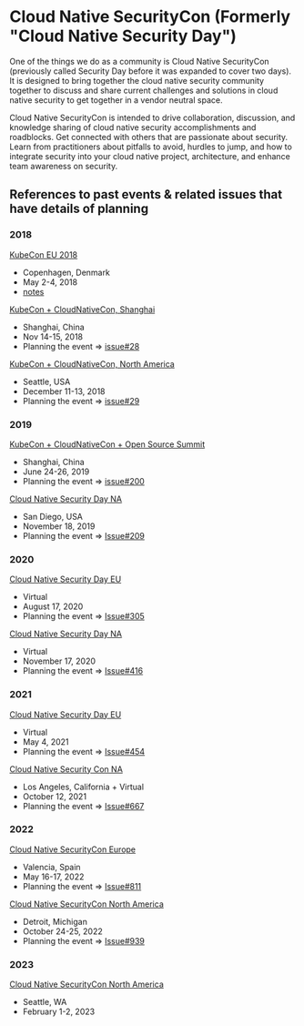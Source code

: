 
# Cloud Native SecurityCon (Formerly "Cloud Native Security Day")

One of the things we do as a community is Cloud Native SecurityCon
(previously called Security Day before it was expanded to cover two days).
It is designed to bring together the cloud native security community
together to discuss and share current challenges and solutions
in cloud native security to get together in a vendor neutral space.

Cloud Native SecurityCon is intended to
drive collaboration, discussion, and knowledge sharing of
cloud native security accomplishments and roadblocks. Get
connected with others that are passionate about security.
Learn from practitioners about pitfalls to avoid, hurdles to
jump, and how to integrate security into your cloud native
project, architecture, and enhance team awareness on security.

## References to past events & related issues that have details of planning

### 2018

[KubeCon EU 2018](https://events.linuxfoundation.org/events/kubecon-cloudnativecon-europe-2018/)

- Copenhagen, Denmark
- May 2-4, 2018
- [notes](safe_kubecon.md)

[KubeCon + CloudNativeCon, Shanghai](https://events19.linuxfoundation.cn/events/kubecon-cloudnativecon-china-2018/)

- Shanghai, China
- Nov 14-15, 2018
- Planning the event =>
  [issue#28](https://github.com/cncf/tag-security/issues/28)

[KubeCon + CloudNativeCon, North America](https://events19.linuxfoundation.org/events/kubecon-cloudnativecon-north-america-2018/)

- Seattle, USA
- December 11-13, 2018
- Planning the event =>
  [issue#29](https://github.com/cncf/tag-security/issues/29)

### 2019

[KubeCon + CloudNativeCon + Open Source Summit](https://events19.linuxfoundation.cn/events/kubecon-cloudnativecon-china-2019/)

- Shanghai, China
- June 24-26, 2019
- Planning the event =>
  [issue#200](https://github.com/cncf/tag-security/issues/200)

[Cloud Native Security Day NA](https://events19.linuxfoundation.org/events/cloud-native-security-day-2019/)

- San Diego, USA
- November 18, 2019
- Planning the event =>
  [Issue#209](https://github.com/cncf/tag-security/issues/209)

### 2020

[Cloud Native Security Day EU](https://events.linuxfoundation.org/archive/2020/cloud-native-security-day/)

- Virtual
- August 17, 2020
- Planning the event =>
  [Issue#305](https://github.com/cncf/tag-security/issues/305)

[Cloud Native Security Day NA](https://events.linuxfoundation.org/cloud-native-security-day-north-america/)

- Virtual
- November 17, 2020
- Planning the event =>
  [Issue#416](https://github.com/cncf/tag-security/issues/416)

### 2021

[Cloud Native Security Day EU](https://events.linuxfoundation.org/cloud-native-security-day-europe/)

- Virtual
- May 4, 2021
- Planning the event =>
  [Issue#454](https://github.com/cncf/tag-security/issues/454)

[Cloud Native Security Con NA](https://kccncna2021.sched.com/event/leYD?iframe=no)

- Los Angeles, California + Virtual
- October 12, 2021
- Planning the event =>
  [Issue#667](https://github.com/cncf/tag-security/issues/667)

### 2022

[Cloud Native SecurityCon Europe](https://events.linuxfoundation.org/cloud-native-securitycon-europe/)

- Valencia, Spain
- May 16-17, 2022
- Planning the event =>
  [Issue#811](https://github.com/cncf/tag-security/issues/811)

[Cloud Native SecurityCon North America](https://events.linuxfoundation.org/cloud-native-securitycon-north-america/)

- Detroit, Michigan
- October 24-25, 2022
- Planning the event =>
  [Issue#939](https://github.com/cncf/tag-security/issues/939)

### 2023

[Cloud Native SecurityCon North America](https://cloudnativesecurityconna23.sched.com/)

- Seattle, WA
- February 1-2, 2023
